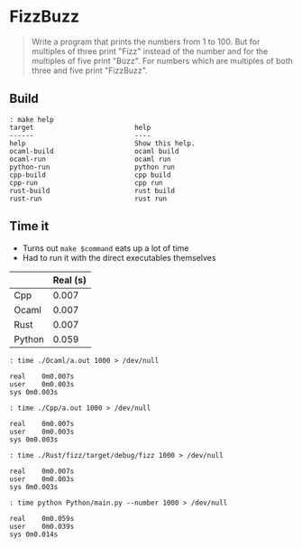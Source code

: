 # FizzBuzz

> Write a program that prints the numbers from 1 to 100. But for multiples of three print "Fizz" instead of the number and for the multiples of five print "Buzz". For numbers which are multiples of both three and five print "FizzBuzz".



## Build

```
: make help
target                         help
------                         ----
help                           Show this help.
ocaml-build                    ocaml build
ocaml-run                      ocaml run
python-run                     python run
cpp-build                      cpp build
cpp-run                        cpp run
rust-build                     rust build
rust-run                       rust run
```

## Time it

- Turns out `make $command` eats up a lot of time
- Had to run it with the direct executables themselves

|   	    | Real (s)  |
|---	    |---	|
| Cpp  	    | 0.007 |
| Ocaml  	| 0.007 |
| Rust  	| 0.007 |
| Python  	| 0.059 |

```
: time ./Ocaml/a.out 1000 > /dev/null

real	0m0.007s
user	0m0.003s
sys	0m0.003s
```

```
: time ./Cpp/a.out 1000 > /dev/null

real	0m0.007s
user	0m0.003s
sys	0m0.003s
```

```
: time ./Rust/fizz/target/debug/fizz 1000 > /dev/null

real	0m0.007s
user	0m0.003s
sys	0m0.003s
```

```
: time python Python/main.py --number 1000 > /dev/null

real	0m0.059s
user	0m0.039s
sys	0m0.014s
```